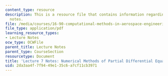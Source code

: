 ```yaml
---
content_type: resource
description: This is a resource file that contains information regarding lecture 7
  notes.
file: /media/courses/16-90-computational-methods-in-aerospace-engineering-spring-2014/2da3aa4f7f9449e135c6a7cf11cb3971_MIT16_90S14_Lecture7.pdf
file_type: application/pdf
learning_resource_types:
- Lecture Notes
ocw_type: OCWFile
parent_title: Lecture Notes
parent_type: CourseSection
resourcetype: Document
title: 'Lecture 7 Notes: Numerical Methods of Partial Differential Equations: Introduction'
uid: 2da3aa4f-7f94-49e1-35c6-a7cf11cb3971
---
```

